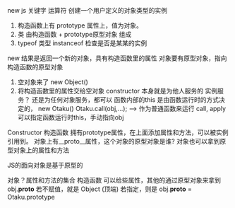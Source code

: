 new  js 关键字
运算符 创建一个用户定义的对象类型的实例
1. 构造函数上有 prototype 属性上，值为对象。
2. 类 由构造函数 + prototype原型对象 组成
3. typeof 类型  instanceof 检查是否是某某的实例

new 结果是返回一个新的对象，具有构造函数里的属性
对象要有原型对象，指向构造函数的原型对象

1. 空对象来了 new Object()
2. 将构造函数里的属性交给空对象
  constructor 本身就是为他人服务的
  实例服务？ 还是为任何对象服务，都可以
  函数内部的this 是由函数运行时的方式决定的，
  new Otaku() 
  Otaku.call(obj,...);  --> 作为普通函数来运行
  call, apply 可以指定函数运行时this，手动指向obj

  Constructor 构造函数 拥有prototype属性，在上面添加属性和方法，可以被实例引用到。
  对象上有__proto__属性，这个对象的原型对象是谁?
  对象也可以拿到原型对象上的属性和方法

  JS的面向对象是基于原型的

  对象？属性和方法的集合
  构造函数 可以给些属性，其他的通过原型对象来拿到
  obj.__proto__ 若不赋值，就是 Object (顶端)
  若指定，则是 obj.__proto__  = Otaku.prototype